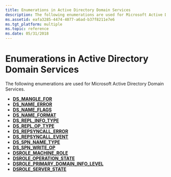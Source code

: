 ```yaml
---
title: Enumerations in Active Directory Domain Services
description: The following enumerations are used for Microsoft Active Directory Domain Services.
ms.assetid: eafa3285-4474-4077-a6ad-b37f8211e7e6
ms.tgt_platform: multiple
ms.topic: reference
ms.date: 05/31/2018
---
```


# Enumerations in Active Directory Domain Services

The following enumerations are used for Microsoft Active Directory Domain Services.

-   [**DS\_MANGLE\_FOR**](/windows/desktop/api/Dsparse/ne-dsparse-ds_mangle_for)
-   [**DS\_NAME\_ERROR**](/windows/desktop/api/Ntdsapi/ne-ntdsapi-ds_name_error)
-   [**DS\_NAME\_FLAGS**](/windows/desktop/api/Ntdsapi/ne-ntdsapi-ds_name_flags)
-   [**DS\_NAME\_FORMAT**](/windows/desktop/api/Ntdsapi/ne-ntdsapi-ds_name_format)
-   [**DS\_REPL\_INFO\_TYPE**](/windows/desktop/api/Ntdsapi/ne-ntdsapi-ds_repl_info_type)
-   [**DS\_REPL\_OP\_TYPE**](/windows/desktop/api/Ntdsapi/ne-ntdsapi-ds_repl_op_type)
-   [**DS\_REPSYNCALL\_ERROR**](/windows/desktop/api/Ntdsapi/ne-ntdsapi-ds_repsyncall_error)
-   [**DS\_REPSYNCALL\_EVENT**](/windows/desktop/api/Ntdsapi/ne-ntdsapi-ds_repsyncall_event)
-   [**DS\_SPN\_NAME\_TYPE**](/windows/desktop/api/Ntdsapi/ne-ntdsapi-ds_spn_name_type)
-   [**DS\_SPN\_WRITE\_OP**](/windows/desktop/api/Ntdsapi/ne-ntdsapi-ds_spn_write_op)
-   [**DSROLE\_MACHINE\_ROLE**](/windows/desktop/api/Dsrole/ne-dsrole-dsrole_machine_role)
-   [**DSROLE\_OPERATION\_STATE**](/windows/desktop/api/Dsrole/ne-dsrole-dsrole_operation_state)
-   [**DSROLE\_PRIMARY\_DOMAIN\_INFO\_LEVEL**](/windows/desktop/api/Dsrole/ne-dsrole-dsrole_primary_domain_info_level)
-   [**DSROLE\_SERVER\_STATE**](/windows/desktop/api/Dsrole/ne-dsrole-dsrole_server_state)

 

 




